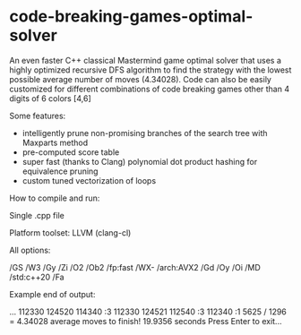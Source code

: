 # code-breaking-games-optimal-solver
An even faster C++ classical Mastermind game optimal solver that uses a highly optimized recursive DFS algorithm to find the strategy with the lowest possible average number of moves (4.34028). Code can also be easily customized for different combinations of code breaking games other than 4 digits of 6 colors [4,6]

Some features:

- intelligently prune non-promising branches of the search tree with Maxparts method
- pre-computed score table
- super fast (thanks to Clang) polynomial dot product hashing for equivalence pruning
- custom tuned vectorization of loops

How to compile and run:

Single .cpp file

Platform toolset: LLVM (clang-cl)

All options:

/GS /W3 /Gy /Zi /O2 /Ob2 /fp:fast /WX- /arch:AVX2 /Gd /Oy /Oi /MD /std:c++20 /Fa


Example end of output:

...
112330  124520  114340  :3
112330  124521  112540  :3
112340  :1
5625 / 1296 = 4.34028 average moves to finish!
19.9356 seconds
Press Enter to exit...
